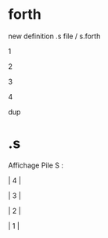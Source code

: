 # forth
new definition .s  file /  s.forth

<p>1</p>
<p>2</p>
<p>3</p>
<p>4</p>

dup


<h1>.s</h1> 
 
 Affichage Pile S : 

<p>| 4 |</p>
<p>| 3 |</p>
<p>| 2 |</p>
<p>| 1 |</p>

